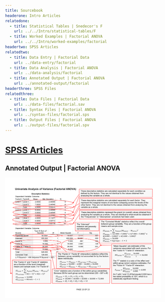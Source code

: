 ```yaml
---
title: Sourcebook
headerone: Intro Articles
relatedone:
  - title: Statistical Tables | Snedecor's F
    url: ../../Intro/statistical-tables/F
  - title: Worked Examples | Factorial ANOVA
    url: ../../Intro/worked-examples/factorial
headertwo: SPSS Articles
relatedtwo:
  - title: Data Entry | Factorial Data
    url: ../data-entry/factorial
  - title: Data Analysis | Factorial ANOVA
    url: ../data-analysis/factorial
  - title: Annotated Output | Factorial ANOVA
    url: ../annotated-output/factorial
headerthree: SPSS Files
relatedthree:
  - title: Data Files | Factorial Data
    url: ../data-files/factorial.sav
  - title: Syntax Files | Factorial ANOVA
    url: ../syntax-files/factorial.sps
  - title: Output Files | Factorial ANOVA
    url: ../output-files/factorial.spv
---
```


# [SPSS Articles](../index.md)

## Annotated Output | Factorial ANOVA

<p align="center"><kbd><img src="factorial.png"></kbd></p>
